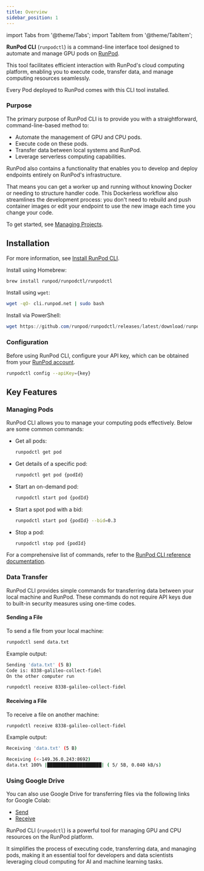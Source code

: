 ```yaml
---
title: Overview
sidebar_position: 1
---
```


import Tabs from '@theme/Tabs';
import TabItem from '@theme/TabItem';

**RunPod CLI** (`runpodctl`) is a command-line interface tool designed to automate and manage GPU pods on [RunPod](https://runpod.io). 

This tool facilitates efficient interaction with RunPod's cloud computing platform, enabling you to execute code, transfer data, and manage computing resources seamlessly.

Every Pod deployed to RunPod comes with this CLI tool installed.

### Purpose

The primary purpose of RunPod CLI is to provide you with a straightforward, command-line-based method to:

- Automate the management of GPU and CPU pods.
- Execute code on these pods.
- Transfer data between local systems and RunPod.
- Leverage serverless computing capabilities.

RunPod also contains a functionality that enables you to develop and deploy endpoints entirely on RunPod's infrastructure. 

That means you can get a worker up and running without knowing Docker or needing to structure handler code. 
This Dockerless workflow also streamlines the development process: you don't need to rebuild and push container images or edit your endpoint to use the new image each time you change your code.

To get started, see [Managing Projects](/cli/projects/manage-projects).


## Installation

For more information, see [Install RunPod CLI](/cli/install-runpodctl).

<Tabs>
  
  <TabItem value="macos" label="MacOS">
  
  Install using Homebrew:
  
  ```bash
  brew install runpod/runpodctl/runpodctl
  ```
  </TabItem>

  <TabItem value="linux" label="Linux/MacOS (WSL)" default>
  
  Install using `wget`:
  
  ```bash
  wget -qO- cli.runpod.net | sudo bash
  ```
  </TabItem>

  
  <TabItem value="windows" label="Windows PowerShell">
  
  Install via PowerShell:
  
  ```powershell
  wget https://github.com/runpod/runpodctl/releases/latest/download/runpodctl-windows-amd64.exe -O runpodctl.exe
  ```
  </TabItem>
</Tabs>



### Configuration

Before using RunPod CLI, configure your API key, which can be obtained from your [RunPod account](https://runpod.io/console/user/settings).

```bash
runpodctl config --apiKey={key}
```

## Key Features

### Managing Pods

RunPod CLI allows you to manage your computing pods effectively. Below are some common commands:

- Get all pods:

  ```bash
  runpodctl get pod
  ```

- Get details of a specific pod:

  ```bash
  runpodctl get pod {podId}
  ```

- Start an on-demand pod:

  ```bash
  runpodctl start pod {podId}
  ```

- Start a spot pod with a bid:

  ```bash
  runpodctl start pod {podId} --bid=0.3
  ```

- Stop a pod:

  ```bash
  runpodctl stop pod {podId}
  ```

For a comprehensive list of commands, refer to the [RunPod CLI reference documentation](/references/runpodctl/runpodctl).

### Data Transfer

RunPod CLI provides simple commands for transferring data between your local machine and RunPod. These commands do not require API keys due to built-in security measures using one-time codes.

#### Sending a File

To send a file from your local machine:

```bash
runpodctl send data.txt
```

Example output:

```bash
Sending 'data.txt' (5 B)
Code is: 8338-galileo-collect-fidel
On the other computer run

runpodctl receive 8338-galileo-collect-fidel
```

#### Receiving a File

To receive a file on another machine:

```bash
runpodctl receive 8338-galileo-collect-fidel
```

Example output:

```bash
Receiving 'data.txt' (5 B)

Receiving (<-149.36.0.243:8692)
data.txt 100% |████████████████████| ( 5/ 5B, 0.040 kB/s)
```

### Using Google Drive

You can also use Google Drive for transferring files via the following links for Google Colab:

- [Send](https://colab.research.google.com/drive/1UaODD9iGswnKF7SZfsvwHDGWWwLziOsr#scrollTo=2nlcIAY3gGLt)
- [Receive](https://colab.research.google.com/drive/1ot8pODgystx1D6_zvsALDSvjACBF1cj6#scrollTo=RF1bMqhBOpSZ)


RunPod CLI (`runpodctl`) is a powerful tool for managing GPU and CPU resources on the RunPod platform. 

It simplifies the process of executing code, transferring data, and managing pods, making it an essential tool for developers and data scientists leveraging cloud computing for AI and machine learning tasks.
